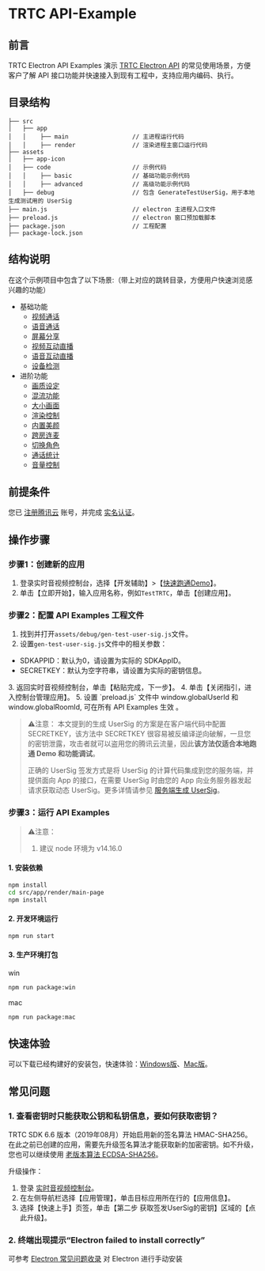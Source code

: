 # TRTC API-Example

## 前言
TRTC Electron API Examples 演示 [TRTC Electron API](https://web.sdk.qcloud.com/trtc/electron/doc/zh-cn/trtc_electron_sdk/index.html) 的常见使用场景，方便客户了解 API 接口功能并快速接入到现有工程中，支持应用内编码、执行。

## 目录结构
```
├── src
│   ├── app
│   │    ├── main                  // 主进程运行代码
│   │    ├── render                // 渲染进程主窗口运行代码
├── assets
│   ├── app-icon
│   ├── code                       // 示例代码
│   │    ├── basic                 // 基础功能示例代码
│   │    ├── advanced              // 高级功能示例代码
│   ├── debug                      // 包含 GenerateTestUserSig，用于本地生成测试用的 UserSig
├── main.js                        // electron 主进程入口文件
├── preload.js                     // electron 窗口预加载脚本
├── package.json                   // 工程配置
├── package-lock.json
```

## 结构说明
在这个示例项目中包含了以下场景:（带上对应的跳转目录，方便用户快速浏览感兴趣的功能）

- 基础功能
  - [视频通话](./assets/code/basic/video-call/index.js)
  - [语音通话](./assets/code/basic/audio-call/index.js)
  - [屏幕分享](./assets/code/basic/screen-share/index.js)
  - [视频互动直播](./assets/code/basic/video-live/index.js)
  - [语音互动直播](./assets/code/basic/audio-call/index.js)
  - [设备检测](./assets/code/basic/device-test/index.js)
- 进阶功能
  - [画质设定](./assets/code/advanced/video-quality/index.js)
  - [混流功能](./assets/code/advanced/video-stream-mix/index.js)
  - [大小画面](./assets/code/advanced/big-small-stream/index.js)
  - [渲染控制](./assets/code/advanced/video-render-params/index.js)
  - [内置美颜](./assets/code/advanced/beauty-sdk-inner/index.js)
  - [跨房连麦](./assets/code/advanced/connect-other-room/index.js)
  - [切换角色](./assets/code/advanced/switch-role/index.js)
  - [通话统计](./assets/code/advanced/call-statistics/index.js)
  - [音量控制](./assets/code/advanced/volume-control/index.js)

## 前提条件
您已 [注册腾讯云](https://cloud.tencent.com/document/product/378/17985) 账号，并完成 [实名认证](https://cloud.tencent.com/document/product/378/3629)。

## 操作步骤
### 步骤1：创建新的应用
1. 登录实时音视频控制台，选择【开发辅助】>【[快速跑通Demo](https://console.cloud.tencent.com/trtc/quickstart)】。
2. 单击【立即开始】，输入应用名称，例如`TestTRTC`，单击【创建应用】。

### 步骤2：配置 API Examples 工程文件
1. 找到并打开`assets/debug/gen-test-user-sig.js`文件。
2. 设置`gen-test-user-sig.js`文件中的相关参数：
  <ul><li>SDKAPPID：默认为0，请设置为实际的 SDKAppID。</li>
  <li>SECRETKEY：默认为空字符串，请设置为实际的密钥信息。</li></ul>
3. 返回实时音视频控制台，单击【粘贴完成，下一步】。
4. 单击【关闭指引，进入控制台管理应用】。
5. 设置 `preload.js` 文件中 window.globalUserId 和 window.globalRoomId, 可在所有 API Examples 生效 。

> ⚠️注意：
> 本文提到的生成 UserSig 的方案是在客户端代码中配置 SECRETKEY，该方法中 SECRETKEY 很容易被反编译逆向破解，一旦您的密钥泄露，攻击者就可以盗用您的腾讯云流量，因此**该方法仅适合本地跑通 Demo 和功能调试**。
>
> 正确的 UserSig 签发方式是将 UserSig 的计算代码集成到您的服务端，并提供面向 App 的接口，在需要 UserSig 时由您的 App 向业务服务器发起请求获取动态 UserSig。更多详情请参见 [服务端生成 UserSig](https://cloud.tencent.com/document/product/647/17275#Server)。

### 步骤3：运行 API Examples
> ⚠️注意：
> 1. 建议 node 环境为 v14.16.0

#### 1. 安装依赖
```bash
npm install
cd src/app/render/main-page
npm install
```

#### 2. 开发环境运行
```bash
npm run start
```

#### 3. 生产环境打包
win
```bash
npm run package:win
```

mac
```bash
npm run package:mac
```

## 快速体验

可以下载已经构建好的安装包，快速体验：[Windows版](https://web.sdk.qcloud.com/trtc/electron/download/api-example/TRTC-Electron-API-Examples-windows.zip)、[Mac版](https://web.sdk.qcloud.com/trtc/electron/download/api-example/TRTC-Electron-API-Examples-mac.zip)。

## 常见问题

### 1. 查看密钥时只能获取公钥和私钥信息，要如何获取密钥？
TRTC SDK 6.6 版本（2019年08月）开始启用新的签名算法 HMAC-SHA256。在此之前已创建的应用，需要先升级签名算法才能获取新的加密密钥。如不升级，您也可以继续使用 [老版本算法 ECDSA-SHA256](https://cloud.tencent.com/document/product/647/17275#.E8.80.81.E7.89.88.E6.9C.AC.E7.AE.97.E6.B3.95)。

升级操作：
1. 登录 [实时音视频控制台](https://console.cloud.tencent.com/trtc)。
2. 在左侧导航栏选择【应用管理】，单击目标应用所在行的【应用信息】。
3. 选择【快速上手】页签，单击【第二步 获取签发UserSig的密钥】区域的【点此升级】。

### 2. 终端出现提示“Electron failed to install correctly”
可参考 [Electron 常见问题收录](https://cloud.tencent.com/developer/article/1616668) 对 Electron 进行手动安装
